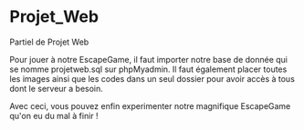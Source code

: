# Projet_Web
Partiel de Projet Web 

Pour jouer à notre EscapeGame, il faut importer notre base de donnée qui se nomme projetweb.sql sur phpMyadmin.
Il faut également placer toutes les images ainsi que les codes dans un seul dossier pour avoir accès à tous dont le serveur a besoin.

Avec ceci, vous pouvez enfin experimenter notre magnifique EscapeGame qu'on eu du mal à finir !
